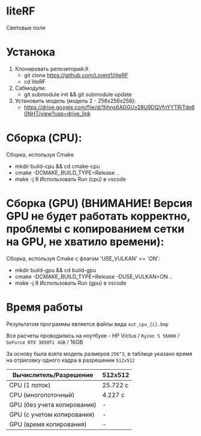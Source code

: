 # liteRF
Световые поля

# Устанока
1. Клонировать репозиторий:X
   * git clone https://github.com/Lorent1/liteRF
   * cd liteRF 
2. Сабмодули:
   * git submodule init && git submodule update 
3. Установить модель (модель 2 - 256x256x256):
   * https://drive.google.com/file/d/1hhns6AGGUv28U9DQVfnYYTRjTdp60NHT/view?usp=drive_link

# Сборка (CPU):
Сборка, используя Cmake
   * mkdir build-cpu && cd cmake-cpu
   * cmake -DCMAKE_BUILD_TYPE=Release ..
   * make -j 8
Использовать Run (cpu) в vscode

# Сборка (GPU) (ВНИМАНИЕ! Версия GPU не будет работать корректно, проблемы с копированием сетки на GPU, не хватило времени): 
Сборка, используя Cmake с флагом 'USE_VULKAN' == 'ON':
   * mkdir build-gpu && cd build-gpu
   * cmake -DCMAKE_BUILD_TYPE=Release -DUSE_VULKAN=ON ..
   * make -j 8
Использовать Run (gpu) в vscode

# Время работы

Результатом программы является файлы вида `out_cpu_{i}.bmp`

Все расчеты проводились на ноутбуке - HP Victus / `Ryzen 5 5600H` / `GeForce RTX 3050Ti 4GB` / 16GB

За основу была взята модель размеров `256^3`, в таблице указано время на отрисовку одного кадра в разрешении `512x512`

| Вычислитель/Разрешение      | 512x512      |
| --------------------------- | -------------|
| CPU (1 поток)               | 25.722 c     |
| CPU (многопоточный)         | 4.227 с      | 
| GPU (без учета копирования) | -            |
| GPU (с учетом копирования)  | -            |
| GPU (время копирования)     | -            | 
